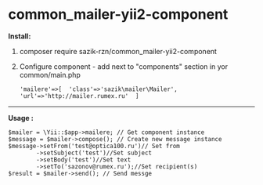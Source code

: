 
# common_mailer-yii2-component

**Install:**

 1.  composer require sazik-rzn/common_mailer-yii2-component 
 2. Configure component - add next to "components" section in yor
    common/main.php
    
    `'mailere'=>[ 
    'class'=>'sazik\mailer\Mailer',  
    'url'=>'http://mailer.rumex.ru' 
  ]`
        
----------


**Usage :**

    $mailer = \Yii::$app->mailere; // Get component instance
    $message = $mailer->compose(); // Create new message instance
    $message->setFrom('test@optica100.ru')// Set from
            ->setSubject('test')//Set subject
            ->setBody('test')//Set text
            ->setTo('sazonov@rumex.ru');//Set recipient(s)
    $result = $mailer->send(); // Send messge

